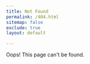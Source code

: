 ```yaml
---
title: Not Found
permalink: /404.html
sitemap: false
exclude: true
layout: default

---
```


Oops! This page can't be found.
